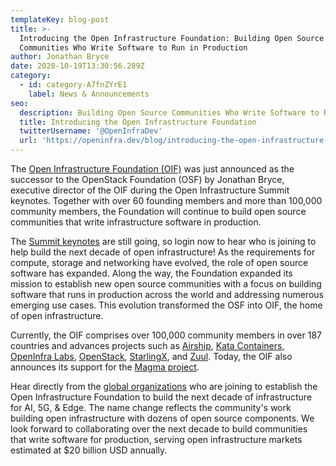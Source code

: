 ```yaml
---
templateKey: blog-post
title: >-
  Introducing the Open Infrastructure Foundation: Building Open Source
  Communities Who Write Software to Run in Production
author: Jonathan Bryce
date: 2020-10-19T13:30:56.289Z
category:
  - id: category-A7fnZYrE1
    label: News & Announcements
seo:
  description: Building Open Source Communities Who Write Software to Run in Production
  title: Introducing the Open Infrastructure Foundation
  twitterUsername: '@OpenInfraDev'
  url: 'https://openinfra.dev/blog/introducing-the-open-infrastructure-foundation'
---
```

The [Open Infrastructure Foundation (OIF)](https://t.e2ma.net/click/2rkzoc/ygpkur/uhjhno) was just announced as the successor to the OpenStack Foundation (OSF) by Jonathan Bryce, executive director of the OIF during the Open Infrastructure Summit keynotes. Together with over 60 founding members and more than 100,000 community members, the Foundation will continue to build open source communities that write infrastructure software in production.

The [Summit keynotes](http://summit.openinfra.dev/) are still going, so login now to hear who is joining to help build the next decade of open infrastructure!
As the requirements for compute, storage and networking have evolved, the role of open source software has expanded. Along the way, the Foundation expanded its mission to establish new open source communities with a focus on building software that runs in production across the world and addressing numerous emerging use cases. This evolution transformed the OSF into OIF, the home of open infrastructure.

Currently, the OIF comprises over 100,000 community members in over 187 countries and advances projects such as [Airship](http://airshipit.org/), [Kata Containers](http://katacontainers.io/), [OpenInfra Labs](http://openinfralabs.org/), [OpenStack](http://openstack.org/), [StarlingX](http://starilngx.io), and [Zuul](http://zuul-ci.org). Today, the OIF also announces its support for the [Magma project](https://t.e2ma.net/click/2rkzoc/ygpkur/aerhno).

Hear directly from the [global organizations](https://t.e2ma.net/click/2rkzoc/ygpkur/q6rhno) who are joining to establish the Open Infrastructure Foundation to build the next decade of infrastructure for AI, 5G, & Edge. The name change reflects the community's work building open infrastructure with dozens of open source components. We look forward to collaborating over the next decade to build communities that write software for production, serving open infrastructure markets estimated at $20 billion USD annually.
